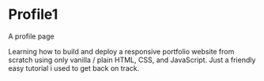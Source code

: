 # Profile1
A profile page 

Learning how to build and deploy a responsive portfolio website from scratch using only vanilla / plain HTML, CSS, and JavaScript. Just a friendly easy tutorial i used to get back on track.
